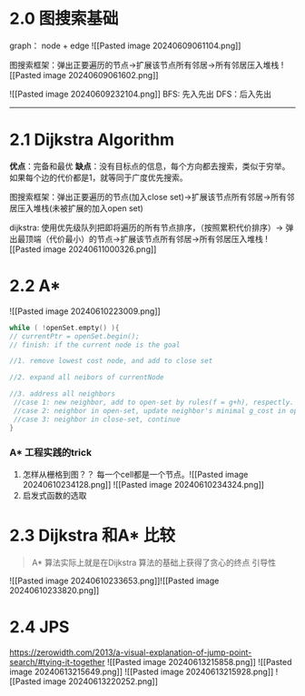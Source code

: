 # 2.0 图搜索基础
 graph： node + edge
 ![[Pasted image 20240609061104.png]]
 
 图搜索框架：弹出正要遍历的节点->扩展该节点所有邻居->所有邻居压入堆栈
![[Pasted image 20240609061602.png]]
   
![[Pasted image 20240609232104.png]] 
BFS: 先入先出
DFS：后入先出

----
# 2.1 Dijkstra Algorithm
**优点**：完备和最优
**缺点**：没有目标点的信息，每个方向都去搜索，类似于穷举。如果每个边的代价都是1，就等同于广度优先搜索。

图搜索框架：弹出正要遍历的节点(加入close set)->扩展该节点所有邻居->所有邻居压入堆栈(未被扩展的加入open set)

dijkstra: 使用优先级队列把即将遍历的所有节点排序，（按照累积代价排序）->
弹出最顶端（代价最小）的节点->扩展该节点所有邻居->所有邻居压入堆栈
![[Pasted image 20240611000326.png]]

# 2.2 A* 
![[Pasted image 20240610223009.png]] 
```cpp
while ( !openSet.empty() ){
// currentPtr = openSet.begin();
// finish: if the current node is the goal

//1. remove lowest cost node, and add to close set

//2. expand all neibors of currentNode  

//3. address all neighbors
 //case 1: new neighbor, add to open-set by rules(f = g+h), respectly.
 //case 2: neighbor in open-set, update neighbor's minimal g_cost in open-set.
 //case 3: neighbor in close-set, continue 
}
```
### A* 工程实践的trick
1. 怎样从栅格到图？？
	每一个cell都是一个节点。![[Pasted image 20240610234128.png]]
	![[Pasted image 20240610234324.png]]
2. 启发式函数的选取
	

# 2.3 Dijkstra 和A* 比较

> A* 算法实际上就是在Dijkstra 算法的基础上获得了贪心的终点 引导性

![[Pasted image 20240610233653.png]]![[Pasted image 20240610233820.png]]

# 2.4 JPS
https://zerowidth.com/2013/a-visual-explanation-of-jump-point-search/#tying-it-together
![[Pasted image 20240613215858.png]]
![[Pasted image 20240613215649.png]]
![[Pasted image 20240613215928.png]]
![[Pasted image 20240613220252.png]]